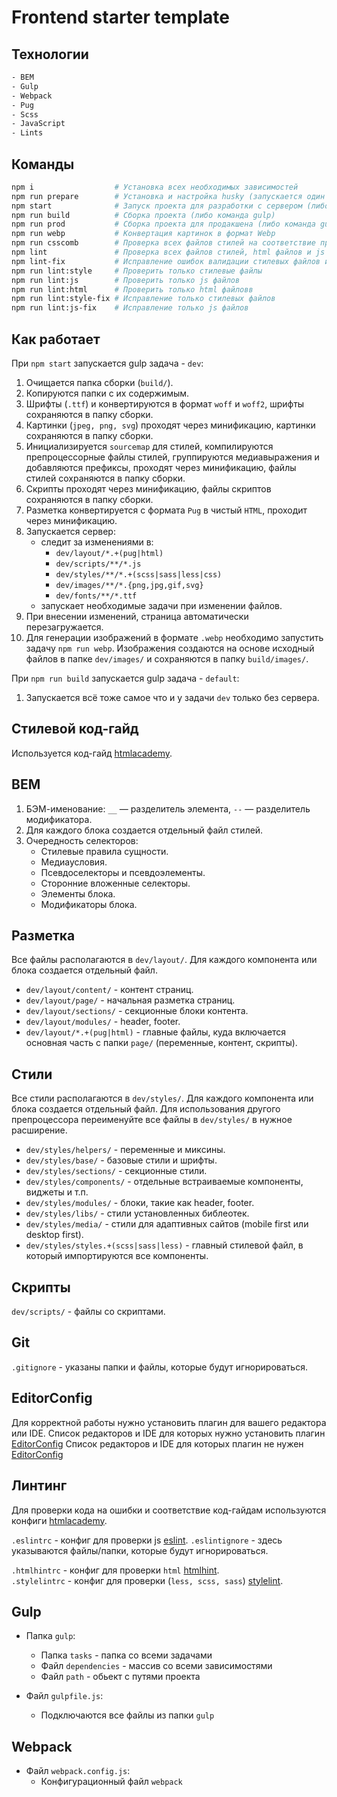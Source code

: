 # Frontend starter template

## Технологии

```bash
- BEM
- Gulp
- Webpack
- Pug
- Scss
- JavaScript
- Lints
```

## Команды

```bash
npm i                  # Установка всех необходимых зависимостей
npm run prepare        # Установка и настройка husky (запускается один раз командой npm i)
npm start              # Запуск проекта для разработки с сервером (либо команда gulp dev)
npm run build          # Сборка проекта (либо команда gulp)
npm run prod           # Сборка проекта для продакшена (либо команда gulp --prod)
npm run webp           # Конвертация картинок в формат Webp
npm run csscomb        # Проверка всех файлов стилей на соответствие правилам (см. .csscomb)
npm lint               # Проверка всех файлов стилей, html файлов и js файлов на соответствие правилам (см. .stylelintrc , .htmlhintrc и .eslintrc  соответственно)
npm lint-fix           # Исправление ошибок валидации стилевых файлов и js файлов (html ошибки не исправляет)
npm run lint:style     # Проверить только стилевые файлы
npm run lint:js        # Проверить только js файлов
npm run lint:html      # Проверить только html файловв
npm run lint:style-fix # Исправление только стилевых файлов
npm run lint:js-fix    # Исправление только js файлов
```

## Как работает

При `npm start` запускается gulp задача - `dev`:

1. Очищается папка сборки (`build/`).
2. Копируются папки с их содержимым.
3. Шрифты (`.ttf`) и конвертируются в формат `woff` и `woff2`, шрифты сохраняются в папку сборки.
4. Картинки (`jpeg, png, svg`) проходят через минификацию, картинки сохраняются в папку сборки.
5. Инициализируется `sourcemap` для стилей, компилируются препроцессорные файлы стилей, группируются медиавыражения и добавляются префиксы, проходят через минификацию, файлы стилей сохраняются в папку сборки.
6. Скрипты проходят через минификацию, файлы скриптов сохраняются в папку сборки.
7. Разметка конвертируется с формата `Pug` в чистый `HTML`, проходит через минификацию.
8. Запускается сервер:
   - следит за изменениями в:
     - `dev/layout/*.+(pug|html)`
     - `dev/scripts/**/*.js`
     - `dev/styles/**/*.+(scss|sass|less|css)`
     - `dev/images/**/*.{png,jpg,gif,svg}`
     - `dev/fonts/**/*.ttf`
   - запускает необходимые задачи при изменении файлов.
9. При внесении изменений, страница автоматически перезагружается.
10. Для генерации изображений в формате `.webp` необходимо запустить задачу `npm run webp`. Изображения создаются на основе исходный файлов в папке `dev/images/` и сохраняются в папку `build/images/`.

При `npm run build` запускается gulp задача - `default`:

1. Запускается всё тоже самое что и у задачи `dev` только без сервера.

## Стилевой код-гайд

Используется код-гайд [htmlacademy](https://codeguide.academy/).

## BEM

1. БЭМ-именование: `__` — разделитель элемента, `--` — разделитель модификатора.
2. Для каждого блока создается отдельный файл стилей.
3. Очередность селекторов:
   - Стилевые правила сущности.
   - Медиаусловия.
   - Псевдоселекторы и псевдоэлементы.
   - Сторонние вложенные селекторы.
   - Элементы блока.
   - Модификаторы блока.

## Разметка

Все файлы располагаются в `dev/layout/`. Для каждого компонента или блока создается отдельный файл.

- `dev/layout/content/` - контент страниц.
- `dev/layout/page/` - начальная разметка страниц.
- `dev/layout/sections/` - cекционные блоки контента.
- `dev/layout/modules/` - header, footer.
- `dev/layout/*.+(pug|html)` - главные файлы, куда включается основная часть с папки `page/` (переменные, контент, скрипты).

## Стили

Все стили располагаются в `dev/styles/`. Для каждого компонента или блока создается отдельный файл.
Для использования другого препроцессора переименуйте все файлы в `dev/styles/` в нужное расширение.

- `dev/styles/helpers/` - переменные и миксины.
- `dev/styles/base/` - базовые стили и шрифты.
- `dev/styles/sections/` - cекционные стили.
- `dev/styles/components/` - отдельные встраиваемые компоненты, виджеты и т.п.
- `dev/styles/modules/` - блоки, такие как header, footer.
- `dev/styles/libs/` - стили установленных библеотек.
- `dev/styles/media/` - стили для адаптивных сайтов (mobile first или desktop first).
- `dev/styles/styles.+(scss|sass|less)` - главный стилевой файл, в который импортируются все компоненты.

## Скрипты

`dev/scripts/` - файлы со скриптами.

## Git

`.gitignore` - указаны папки и файлы, которые будут игнорироваться.

## EditorConfig

Для корректной работы нужно установить плагин для вашего редактора или IDE.
Список редакторов и IDE для которых нужно установить плагин [EditorConfig](https://editorconfig.org/#download)
Список редакторов и IDE для которых плагин не нужен [EditorConfig](https://editorconfig.org/#pre-installed)

## Линтинг

Для проверки кода на ошибки и соответствие код-гайдам используются конфиги [htmlacademy](https://github.com/htmlacademy/codeguide).

`.eslintrc` - конфиг для проверки js [eslint](https://eslint.org/).
`.eslintignore` - здесь указываются файлы/папки, которые будут игнорироваться.

`.htmlhintrc` - конфиг для проверки `html` [htmlhint](https://htmlhint.com/).  
`.stylelintrc` - конфиг для проверки (`less, scss, sass`) [stylelint](https://stylelint.io/).

## Gulp

- Папка `gulp`:

  - Папка `tasks` - папка со всеми задачами
  - Файл `dependencies` - массив со всеми зависимостями
  - Файл `path` - обьект с путями проекта

- Файл `gulpfile.js`:
  - Подключаются все файлы из папки `gulp`

## Webpack

- Файл `webpack.config.js`:
  - Конфигурационный файл `webpack`

